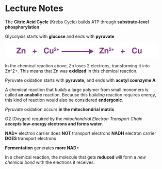 # Lecture Notes  

The **Citric Acid Cycle** (Krebs Cycle) builds ATP through **substrate-level phosphorylation**

Glycolysis starts with **glucose** and ends with **pyruvate**

![ChemicalReaction](./assets/lesson4.2.png)

In the chemical reaction above, Zn loses 2 electrons, transforming it into Zn^2+. This means that Zn was **oxidized** in this chemical reaction.


Pyruvate oxidation starts with **pyruvate**, and ends with **acetyl coenzyme A**

A chemical reaction that *builds* a large polymer from small monomers is called **an anabolic** reaction.
Because this *building* reaction requires energy, this kind of reaction would also be considered **endergonic**.

*Pyruvate* oxidation occurs **in the mitochondrial matrix**

O2 (Oxygen) required by the *mitochondrial Electron Transport Chain* **accepts low-energy electrons and forms water.**

**NAD+** electron carrier does **NOT** transport electrons
**NADH** electron carrier **DOES** transport electrons

**Fermentation** generates **more NAD+**

In a chemical reaction, the molecule that gets **reduced** will form a *new chemical bond* with the electrons it receives.